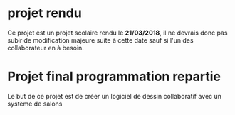 # projet rendu
Ce projet est un projet scolaire rendu le **21/03/2018**, il ne devrais donc pas subir de modification majeure suite à cette date sauf si l'un des collaborateur en à besoin.

# Projet final programmation repartie
Le but de ce projet est de créer un logiciel de dessin collaboratif avec un système de salons
